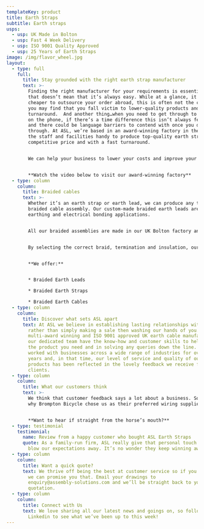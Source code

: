 ```yaml
---
templateKey: product
title: Earth Straps
subtitle: Earth straps
usps:
  - usp: UK Made in Bolton
  - usp: Fast 4 Week Delivery
  - usp: ISO 9001 Quality Approved
  - usp: 25 Years of Earth Straps
image: /img/flavor_wheel.jpg
layout:
  - type: full
    full:
      title: Stay grounded with the right earth strap manufacturer
      text: >-
        Finding the right manufacturer for your requirements is essential, but
        that doesn’t mean that it’s always easy. While at a glance, it may seem
        cheaper to outsource your order abroad, this is often not the case and
        you may find that you fall victim to lower-quality products and a slow
        turnaround.  And another thing…when you need to get through to someone
        on the phone, if there’s a time difference this isn’t always feasible
        and there could be language barriers to contend with once you do get
        through. At ASL, we’re based in an award-winning factory in the UK, with
        the staff and facilities handy to produce top-quality earth straps at a
        competitive price and with a fast turnaround. 


        We can help your business to lower your costs and improve your quality, while ensuring that our fast delivery is consistent and reliable. 


        **Watch the video below to visit our award-winning factory**
  - type: column
    column:
      title: Braided cables
      text: >-
        Whether it’s an earth strap or earth lead, we can produce any type of
        braided cable assembly. Our custom-made braided earth leads are used for
        earthing and electrical bonding applications.


        All our braided assemblies are made in our UK Bolton factory and our experienced staff work hard to ensure that every product reaches our extremely high standards of quality. 


        By selecting the correct braid, termination and insulation, our earthing straps are optimised for each application. No matter the size of your order, we ensure that every single strap reaches the required performance criteria with respect to temperature, flexibility, corrosion resistance, weight and electrical characteristics.


        **We offer:** 


        * Braided Earth Leads

        * Braided Earth Straps

        * Braided Earth Cables
  - type: column
    column:
      title: Discover what sets ASL apart
      text: At ASL we believe in establishing lasting relationships with our clients,
        rather than simply making a sale then washing our hands of you. As a
        multi-award winning and ISO 9001 approved UK earth cable manufacturer,
        our dedicated team have the know-how and customer skills to help you get
        the product you need and in solving any queries down the line. We’ve
        worked with businesses across a wide range of industries for over 20
        years and, in that time, our level of service and quality of our
        products has been reflected in the lovely feedback we receive from our
        clients.
  - type: column
    column:
      title: What our customers think
      text: >-
        We think that customer feedback says a lot about a business. So, here’s
        why Brompton Bicycle chose us as their preferred wiring supplier: 


        **Want to hear if straight from the horse’s mouth?**
  - type: testimonial
    testimonial:
      name: Review from a happy customer who bought ASL Earth Straps
      quote: As a family-run firm, ASL really give that personal touch and continue to
        blow our expectations away. It’s no wonder they keep winning awards!
  - type: column
    column:
      title: Want a quick quote?
      text: We thrive off being the best at customer service so if you want it quick,
        we can promise you that. Email your drawings to
        enquiry@assembly-solutions.com and we’ll be straight back to you with a
        quotation.
  - type: column
    column:
      title: Connect with Us
      text: We love sharing all our latest news and goings on, so follow us on
        Linkedin to see what we’ve been up to this week!
---
```

